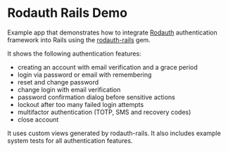 # Rodauth Rails Demo

Example app that demonstrates how to integrate [Rodauth] authentication
framework into Rails using the [rodauth-rails] gem.

It shows the following authentication features:

* creating an account with email verification and a grace period
* login via password or email with remembering
* reset and change password
* change login with email verification
* password confirmation dialog before sensitive actions
* lockout after too many failed login attempts
* multifactor authentication (TOTP, SMS and recovery codes)
* close account

It uses custom views generated by rodauth-rails. It also includes example
system tests for all authentication features.

[Rodauth]: https://github.com/jeremyevans/rodauth
[rodauth-rails]: https://github.com/janko/rodauth-rails
